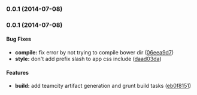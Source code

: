 <a name="0.0.1"></a>
### 0.0.1 (2014-07-08)


<a name="0.0.1"></a>
### 0.0.1 (2014-07-08)


#### Bug Fixes

* **compile:** fix error by not trying to compile bower dir ([06eea9d7](http://github.com/sococo/sococo-developer-website/commit/06eea9d7d212a6762dde2dd7bc57ecf8d659abd6))
* **style:** don't add prefix slash to app css include ([daad03da](http://github.com/sococo/sococo-developer-website/commit/daad03daf451521f316c4a7407a27a95d4307821))


#### Features

* **build:** add teamcity artifact generation and grunt build tasks ([eb0f8151](http://github.com/sococo/sococo-developer-website/commit/eb0f815102e18d30501dc3b6d0d4779df03ef416))


